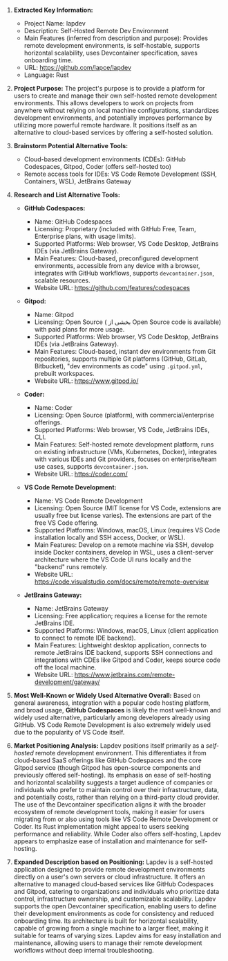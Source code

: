 1.  **Extracted Key Information:**
    *   Project Name: lapdev
    *   Description: Self-Hosted Remote Dev Environment
    *   Main Features (inferred from description and purpose): Provides remote development environments, is self-hostable, supports horizontal scalability, uses Devcontainer specification, saves onboarding time.
    *   URL: https://github.com/lapce/lapdev
    *   Language: Rust

2.  **Project Purpose:**
    The project's purpose is to provide a platform for users to create and manage their own self-hosted remote development environments. This allows developers to work on projects from anywhere without relying on local machine configurations, standardizes development environments, and potentially improves performance by utilizing more powerful remote hardware. It positions itself as an alternative to cloud-based services by offering a self-hosted solution.

3.  **Brainstorm Potential Alternative Tools:**
    *   Cloud-based development environments (CDEs): GitHub Codespaces, Gitpod, Coder (offers self-hosted too)
    *   Remote access tools for IDEs: VS Code Remote Development (SSH, Containers, WSL), JetBrains Gateway

4.  **Research and List Alternative Tools:**

    *   **GitHub Codespaces:**
        *   Name: GitHub Codespaces
        *   Licensing: Proprietary (included with GitHub Free, Team, Enterprise plans, with usage limits).
        *   Supported Platforms: Web browser, VS Code Desktop, JetBrains IDEs (via JetBrains Gateway).
        *   Main Features: Cloud-based, preconfigured development environments, accessible from any device with a browser, integrates with GitHub workflows, supports `devcontainer.json`, scalable resources.
        *   Website URL: https://github.com/features/codespaces

    *   **Gitpod:**
        *   Name: Gitpod
        *   Licensing: Open Source ( بخشی از Open Source code is available) with paid plans for more usage.
        *   Supported Platforms: Web browser, VS Code Desktop, JetBrains IDEs (via JetBrains Gateway).
        *   Main Features: Cloud-based, instant dev environments from Git repositories, supports multiple Git platforms (GitHub, GitLab, Bitbucket), "dev environments as code" using `.gitpod.yml`, prebuilt workspaces.
        *   Website URL: https://www.gitpod.io/

    *   **Coder:**
        *   Name: Coder
        *   Licensing: Open Source (platform), with commercial/enterprise offerings.
        *   Supported Platforms: Web browser, VS Code, JetBrains IDEs, CLI.
        *   Main Features: Self-hosted remote development platform, runs on existing infrastructure (VMs, Kubernetes, Docker), integrates with various IDEs and Git providers, focuses on enterprise/team use cases, supports `devcontainer.json`.
        *   Website URL: https://coder.com/

    *   **VS Code Remote Development:**
        *   Name: VS Code Remote Development
        *   Licensing: Open Source (MIT license for VS Code, extensions are usually free but license varies). The extensions are part of the free VS Code offering.
        *   Supported Platforms: Windows, macOS, Linux (requires VS Code installation locally and SSH access, Docker, or WSL).
        *   Main Features: Develop on a remote machine via SSH, develop inside Docker containers, develop in WSL, uses a client-server architecture where the VS Code UI runs locally and the "backend" runs remotely.
        *   Website URL: https://code.visualstudio.com/docs/remote/remote-overview

    *   **JetBrains Gateway:**
        *   Name: JetBrains Gateway
        *   Licensing: Free application; requires a license for the remote JetBrains IDE.
        *   Supported Platforms: Windows, macOS, Linux (client application to connect to remote IDE backend).
        *   Main Features: Lightweight desktop application, connects to remote JetBrains IDE backend, supports SSH connections and integrations with CDEs like Gitpod and Coder, keeps source code off the local machine.
        *   Website URL: https://www.jetbrains.com/remote-development/gateway/

5.  **Most Well-Known or Widely Used Alternative Overall:**
    Based on general awareness, integration with a popular code hosting platform, and broad usage, **GitHub Codespaces** is likely the most well-known and widely used alternative, particularly among developers already using GitHub. VS Code Remote Development is also extremely widely used due to the popularity of VS Code itself.

6.  **Market Positioning Analysis:**
    Lapdev positions itself primarily as a *self-hosted* remote development environment. This differentiates it from cloud-based SaaS offerings like GitHub Codespaces and the core Gitpod service (though Gitpod has open-source components and previously offered self-hosting). Its emphasis on ease of self-hosting and horizontal scalability suggests a target audience of companies or individuals who prefer to maintain control over their infrastructure, data, and potentially costs, rather than relying on a third-party cloud provider. The use of the Devcontainer specification aligns it with the broader ecosystem of remote development tools, making it easier for users migrating from or also using tools like VS Code Remote Development or Coder. Its Rust implementation might appeal to users seeking performance and reliability. While Coder also offers self-hosting, Lapdev appears to emphasize ease of installation and maintenance for self-hosting.

7.  **Expanded Description based on Positioning:**
    Lapdev is a self-hosted application designed to provide remote development environments directly on a user's own servers or cloud infrastructure. It offers an alternative to managed cloud-based services like GitHub Codespaces and Gitpod, catering to organizations and individuals who prioritize data control, infrastructure ownership, and customizable scalability. Lapdev supports the open Devcontainer specification, enabling users to define their development environments as code for consistency and reduced onboarding time. Its architecture is built for horizontal scalability, capable of growing from a single machine to a larger fleet, making it suitable for teams of varying sizes. Lapdev aims for easy installation and maintenance, allowing users to manage their remote development workflows without deep internal troubleshooting.